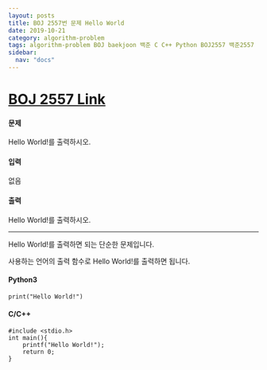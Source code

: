```yaml
---
layout: posts
title: BOJ 2557번 문제 Hello World
date: 2019-10-21
category: algorithm-problem
tags: algorithm-problem BOJ baekjoon 백준 C C++ Python BOJ2557 백준2557
sidebar:
  nav: "docs"
---
```

# [BOJ 2557 Link](https://www.acmicpc.net/problem/2557)
#### 문제
Hello World!를 출력하시오.
#### 입력
없음
#### 출력
Hello World!를 출력하시오.
- - -
Hello World!를 출력하면 되는 단순한 문제입니다.

사용하는 언어의 출력 함수로 Hello World!를 출력하면 됩니다.

#### Python3
```
print("Hello World!")
```
#### C/C++
```
#include <stdio.h>
int main(){
    printf("Hello World!");
    return 0;
}
```